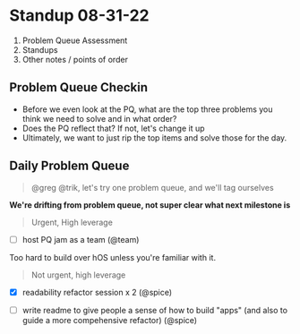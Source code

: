# Standup 08-31-22

1. Problem Queue Assessment
2. Standups
3. Other notes / points of order


## Problem Queue Checkin
- Before we even look at the PQ, what are the top three problems you think we need to solve and in what order?
- Does the PQ reflect that?  If not, let's change it up
- Ultimately, we want to just rip the top items and solve those for the day.



## Daily Problem Queue
> @greg @trik, let's try one problem queue, and we'll tag ourselves

**We're drifting from problem queue, not super clear what next milestone is**
> Urgent, High leverage
- [ ] host PQ jam as a team (@team)

Too hard to build over hOS unless you're familiar with it.
> Not urgent, high leverage
- [x] readability refactor session x 2 (@spice)
- [ ] write readme to give people a sense of how to build "apps" (and also to guide a more compehensive refactor) (@spice)



